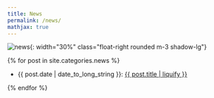 ```yaml
---
title: News
permalink: /news/
mathjax: true
---
```


![news]({{site.baseurl}}/assets/images/clipart/news.png){: width="30%" class="float-right rounded m-3 shadow-lg"}

<div class="clearfix">

{% for post in site.categories.news %}
<ul style="text-align: left">
<li>{{ post.date | date_to_long_string }}:
<a href="{{site.baseurl}}{{ post.url }}">{{ post.title | liquify }}</a></li>
</ul>
{% endfor %}

</div>
